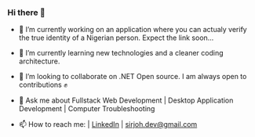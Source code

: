 ### Hi there 👋

<!--
**abahjosephisrael/abahjosephisrael** is a ✨ _special_ ✨ repository because its `README.md` (this file) appears on your GitHub profile.

Here are some ideas to get you started:

- 🔭 I’m currently working on ...
- 🌱 I’m currently learning ...
- 👯 I’m looking to collaborate on ...
- 🤔 I’m looking for help with ...
- 💬 Ask me about ...
- 📫 How to reach me: ...
- 😄 Pronouns: ...
- ⚡ Fun fact: ...
-->
<!-- -  👨‍💻I am a Software Engineer, with a Lets-get-it, on-time and high-quality product spirit, and more than two years of experience designing requirements, designing, implementing, testing and delivering complex back-end and web applications using variety of programming languages and technologies. A .NET Evangelis✝
-->
- 🔭 I’m currently working on an application where you can actualy verify the true identity of a Nigerian person. Expect the link soon...

- 🌱 I’m currently learning new technologies and a cleaner coding architecture.

- 👯 I’m looking to collaborate on .NET Open source. I am always open to contributions ✊

- 💬 Ask me about Fullstack Web Development | Desktop Application Development | Computer Troubleshooting

- 📫 How to reach me: | <a href="https://www.linkedin.com/in/abah-joseph-israel-8b7041126/">LinkedIn</a> | <a href="mailto:sirjoh.dev@gmail.com">sirjoh.dev@gmail.com</a>
